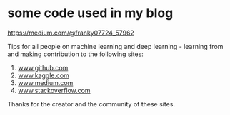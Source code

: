 # some code used in my blog 
https://medium.com/@franky07724_57962

Tips for all people on machine learning and deep learning - learning from and making contribution to the following sites:

1. www.github.com
2. www.kaggle.com
3. www.medium.com
4. www.stackoverflow.com

Thanks for the creator and the community of these sites.

